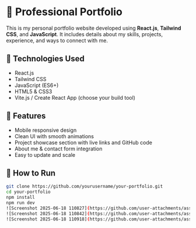 # 💼 Professional Portfolio

This is my personal portfolio website developed using **React.js**, **Tailwind CSS**, and **JavaScript**. It includes details about my skills, projects, experience, and ways to connect with me.

## 🔧 Technologies Used
- React.js
- Tailwind CSS
- JavaScript (ES6+)
- HTML5 & CSS3
- Vite.js / Create React App (choose your build tool)

## 🌟 Features
- Mobile responsive design
- Clean UI with smooth animations
- Project showcase section with live links and GitHub code
- About me & contact form integration
- Easy to update and scale

## 🚀 How to Run
```bash
git clone https://github.com/yourusername/your-portfolio.git
cd your-portfolio
npm install
npm run dev
![Screenshot 2025-06-18 110827](https://github.com/user-attachments/assets/6362cf5b-1481-44a5-90ff-4a30708f5271)
![Screenshot 2025-06-18 110842](https://github.com/user-attachments/assets/2692f780-383f-4d20-9a7e-8b0c8baef437)
![Screenshot 2025-06-18 110918](https://github.com/user-attachments/assets/6669ca6e-ffd4-4020-bfa0-3f3f4d68e6bd)
